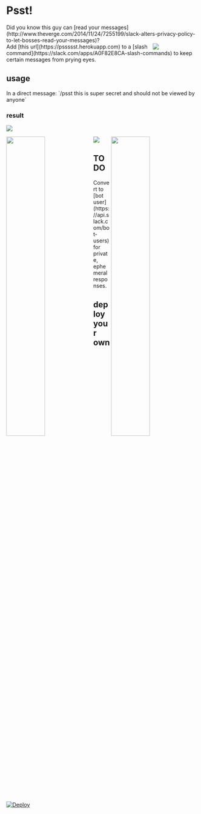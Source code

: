 <h1>Psst!</h1>
Did you know this guy can [read your messages](http://www.theverge.com/2014/11/24/7255199/slack-alters-privacy-policy-to-let-bosses-read-your-messages)? 
<div style="padding-right:20%;">
<img align="right" src="https://www.comedy.co.uk/images/library/people/180x200/t/the_it_crowd_douglas.jpg">
</div>
Add [this url](https://pssssst.herokuapp.com) to a [slash command](https://slack.com/apps/A0F82E8CA-slash-commands) to keep certain messages from prying eyes.

<h2>usage</h2>
In a direct message:
`/psst this is super secret and should not be viewed by anyone`

<h3>result</h3>
<img src="https://s3.amazonaws.com/xbarr_public/psst_usage.png"/>
<p/>
<img align="left" width="45%" src="https://s3.amazonaws.com/xbarr_public/psst_input.png"/>
<p/>
<img align="right" width="45%" src="https://s3.amazonaws.com/xbarr_public/secret_to_everyone.png"/>
<p/>
<img src="https://s3.amazonaws.com/xbarr_public/psst_paste.png"/>

<h2> TODO </h2>
Convert to [bot user](https://api.slack.com/bot-users) for private, ephemeral responses.

## deploy your own
[![Deploy](https://www.herokucdn.com/deploy/button.svg)](https://heroku.com/deploy)
